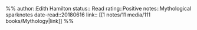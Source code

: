 %%
author::Edith Hamilton
status:: Read
rating::Positive
notes::Mythological sparknotes
date-read::20180616
link:: [[1 notes/11 media/111 books/Mythology|link]]
%%